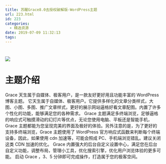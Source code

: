 ```yaml
---
title: 苏醒Grace8.0去授权破解版-WordPress主题
url: 223.html
id: 223
categories:
  - 精选资源
date: 2019-07-09 11:32:13
tags:
---
```


# ![](https://www.v5ant.com/wp-content/uploads/2019/07/2018082914441786-1024x597.jpg)

# 主题介绍

Grace 天生属于自媒体、极客用户，是一款友好更好用且功能丰富的 WordPress 博客主题。 它天生属于自媒体、极客用户。它提供多样化的文章分类样式，大图、小图、多图、推广文章样式，更好的展示网站逼格好看文章配图。内置了许多个性化的功能，能够满足您的各种需求。 Grace 主题满足多终端浏览，足够逼格的响应式可触摸滑动的幻灯片等优点，无论您使用电脑、平板还是智能手机，Grace 主题都能为您呈现完美的界面及极好的体验。另外注意的是，为了更好的支持多终端浏览，Grace 主题使用了 WordPress 官方响应式函数来判断每个终端设备，因此，如果使用 cdn 加速等，可能会照成 PC、手机端浏览错乱。建议关闭这类 CDN 加速的优化。 Grace 内置强大的后台自定义设置中心，满足您在后台自定义功能，调整布局，管理小工具，优化搜索引擎，优化用户浏览体验的更多可能。 启动 Grace ，3、5 分钟即可完成操作，打造属于您的极客空间。
